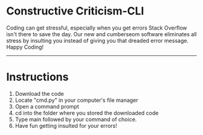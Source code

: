 # Constructive Criticism-CLI
Coding can get stressful, especially when you get errors Stack Overflow isn't there to save the day. Our new and cumberseom software eliminates all stress by insulting you instead of giving you that dreaded error message. Happy Coding!
*******************************************************************************************************************************************************************************
# Instructions
1. Download the code
2. Locate "cmd.py" in your computer's file manager
3. Open a command prompt
4. cd into the folder where you stored the downloaded code
5. Type main followed by your command of choice.
6. Have fun getting insulted for your errors!
